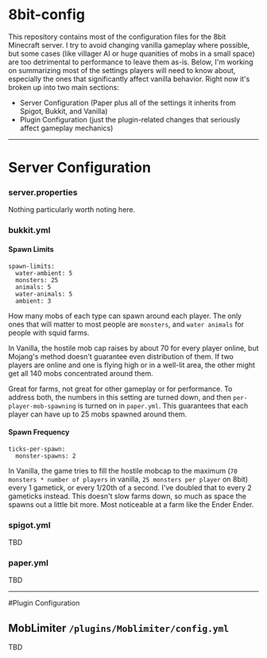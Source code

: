 # 8bit-config
This repository contains most of the configuration files for the 8bit Minecraft server. I try to avoid changing vanilla gameplay where possible, but some cases (like villager AI or huge quanities of mobs in a small space) are too detrimental to performance to leave them as-is. Below, I'm working on summarizing most of the settings players will need to know about, especially the ones that significantly affect vanilla behavior. Right now it's broken up into two main sections:

- Server Configuration (Paper plus all of the settings it inherits from Spigot, Bukkit, and Vanilla)
- Plugin Configuration (just the plugin-related changes that seriously affect gameplay mechanics)

---

# Server Configuration

### server.properties

Nothing particularly worth noting here.

### bukkit.yml

#### Spawn Limits
```
spawn-limits:
  water-ambient: 5
  monsters: 25
  animals: 5
  water-animals: 5
  ambient: 3
```

How many mobs of each type can spawn around each player. The only ones that will matter to most people are ```monsters```, and ```water animals``` for people with squid farms.

In Vanilla, the hostile mob cap raises by about 70 for every player online, but Mojang's method doesn't guarantee even distribution of them. If two players are online and one is flying high or in a well-lit area, the other might get all 140 mobs concentrated around them.

Great for farms, not great for other gameplay or for performance. To address both, the numbers in this setting are turned down, and then ```per-player-mob-spawning``` is turned on in ```paper.yml```. This guarantees that each player can have up to 25 mobs spawned around them.

#### Spawn Frequency

```
ticks-per-spawn:
  monster-spawns: 2
```
In Vanilla, the game tries to fill the hostile mobcap to the maximum (```70 monsters * number of players``` in vanilla, ```25 monsters per player``` on 8bit) every 1 gametick, or every 1/20th of a second. I've doubled that to every 2 gameticks instead. This doesn't slow farms down, so much as space the spawns out a little bit more. Most noticeable at a farm like the Ender Ender.

### spigot.yml

TBD

### paper.yml

TBD

---

#Plugin Configuration

## MobLimiter ```/plugins/Moblimiter/config.yml```

TBD